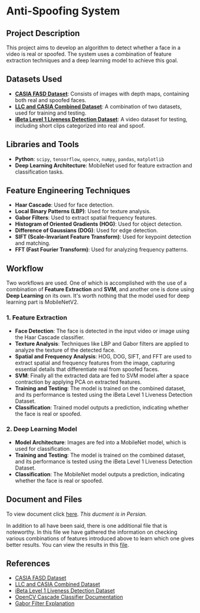 # Anti-Spoofing System

## Project Description
This project aims to develop an algorithm to detect whether a face in a video is real or spoofed. The system uses a combination of feature extraction techniques and a deep learning model to achieve this goal.

## Datasets Used
- **[CASIA FASD Dataset](https://www.kaggle.com/datasets/minhnh2107/casiafasd)**: Consists of images with depth maps, containing both real and spoofed faces.
- **[LLC and CASIA Combined Dataset](https://www.kaggle.com/datasets/ahmedruhshan/lcc-fasd-casia-combined)**: A combination of two datasets, used for training and testing.
- **[iBeta Level 1 Liveness Detection Dataset](https://www.kaggle.com/datasets/trainingdatapro/ibeta-level-1-liveness-detection-dataset-part-1)**: A video dataset for testing, including short clips categorized into real and spoof.

## Libraries and Tools
- **Python**: `scipy`, `tensorflow`, `opencv`, `numpy`, `pandas`, `matplotlib`
- **Deep Learning Architecture**: MobileNet used for feature extraction and classification tasks.

## Feature Engineering Techniques
- **Haar Cascade**: Used for face detection.
- **Local Binary Patterns (LBP)**: Used for texture analysis.
- **Gabor Filters**: Used to extract spatial frequency features.
- **Histogram of Oriented Gradients (HOG)**: Used for object detection.
- **Difference of Gaussians (DOG)**: Used for edge detection.
- **SIFT (Scale-Invariant Feature Transform)**: Used for keypoint detection and matching.
- **FFT (Fast Fourier Transform)**: Used for analyzing frequency patterns.

## Workflow
Two workflows are used. One of which is accomplished with the use of a combination of **Feature Extraction** and **SVM**, and another one is done using **Deep Learning** on its own. It's worth nothing that the model used for deep learning part is MobileNetV2.

### 1. Feature Extraction
- **Face Detection**: The face is detected in the input video or image using the Haar Cascade classifier.
- **Texture Analysis**: Techniques like LBP and Gabor filters are applied to analyze the texture of the detected face.
- **Spatial and Frequency Analysis**: HOG, DOG, SIFT, and FFT are used to extract spatial and frequency features from the image, capturing essential details that differentiate real from spoofed faces.
- **SVM**: Finally all the extracted data are fed to SVM model after a space contraction by applying PCA on extracted features.
- **Training and Testing**: The model is trained on the combined dataset, and its performance is tested using the iBeta Level 1 Liveness Detection Dataset.
- **Classification**: Trained model outputs a prediction, indicating whether the face is real or spoofed.

### 2. Deep Learning Model
- **Model Architecture**: Images are fed into a MobileNet model, which is used for classification.
- **Training and Testing**: The model is trained on the combined dataset, and its performance is tested using the iBeta Level 1 Liveness Detection Dataset.
- **Classification**: The MobileNet model outputs a prediction, indicating whether the face is real or spoofed.

## Document and Files
To view document click [here](https://github.com/KamyarMoradian/Anti-Spoofing-System/blob/main/Final_Project.pdf). *This ducment is in Persian.*

In addition to all have been said, there is one additional file that is noteworthy. In this file we have gathered the information on checking various combinations of features introduced above to learn which one gives better results. You can view the results in this [file](https://github.com/KamyarMoradian/Anti-Spoofing-System/blob/main/predictions_features.csv).

## References
- [CASIA FASD Dataset](https://www.kaggle.com/datasets/minhnh2107/casiafasd)
- [LLC and CASIA Combined Dataset](https://www.kaggle.com/datasets/ahmedruhshan/lcc-fasd-casia-combined)
- [iBeta Level 1 Liveness Detection Dataset](https://www.kaggle.com/datasets/trainingdatapro/ibeta-level-1-liveness-detection-dataset-part-1)
- [OpenCV Cascade Classifier Documentation](https://docs.opencv.org/3.4/db/d28/tutorial_cascade_classifier.html)
- [Gabor Filter Explanation](https://medium.com/@anuj_shah/through-the-eyes-of-gabor-filter-17d1fdb3ac97)
